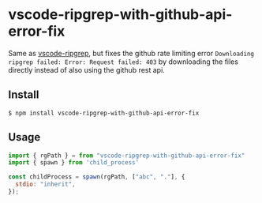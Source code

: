 # vscode-ripgrep-with-github-api-error-fix

Same as [vscode-ripgrep](https://github.com/microsoft/vscode-ripgrep), but fixes the github rate limiting error `Downloading ripgrep failed: Error: Request failed: 403` by downloading the files directly instead of also using the github rest api.

## Install

```
$ npm install vscode-ripgrep-with-github-api-error-fix
```

## Usage

```js
import { rgPath } = from "vscode-ripgrep-with-github-api-error-fix"
import { spawn } from 'child_process'

const childProcess = spawn(rgPath, ["abc", "."], {
  stdio: "inherit",
});
```
